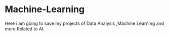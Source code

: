 # Machine-Learning
Here i am going to save my projects of Data Analysis ,Machine Learning and more Related to AI.
